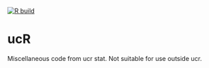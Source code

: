 [![R build](https://github.com/renlund/ucR/workflows/R/badge.svg)](https://github.com/renlund/ucR/actions/workflows/r.yml)

ucR
=======

Miscellaneous code from ucr stat.
Not suitable for use outside ucr.

